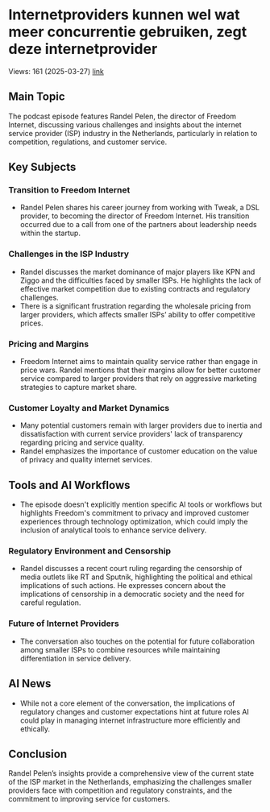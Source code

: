 # Internetproviders kunnen wel wat meer concurrentie gebruiken, zegt deze internetprovider
Views: 161 (2025-03-27) [link](https://www.youtube.com/watch?v=7g6M0323moM)


 ## Main Topic
The podcast episode features Randel Pelen, the director of Freedom Internet, discussing various challenges and insights about the internet service provider (ISP) industry in the Netherlands, particularly in relation to competition, regulations, and customer service.

## Key Subjects

### Transition to Freedom Internet
- Randel Pelen shares his career journey from working with Tweak, a DSL provider, to becoming the director of Freedom Internet. His transition occurred due to a call from one of the partners about leadership needs within the startup.

### Challenges in the ISP Industry
- Randel discusses the market dominance of major players like KPN and Ziggo and the difficulties faced by smaller ISPs. He highlights the lack of effective market competition due to existing contracts and regulatory challenges.
- There is a significant frustration regarding the wholesale pricing from larger providers, which affects smaller ISPs’ ability to offer competitive prices.

### Pricing and Margins
- Freedom Internet aims to maintain quality service rather than engage in price wars. Randel mentions that their margins allow for better customer service compared to larger providers that rely on aggressive marketing strategies to capture market share.

### Customer Loyalty and Market Dynamics
- Many potential customers remain with larger providers due to inertia and dissatisfaction with current service providers' lack of transparency regarding pricing and service quality.
- Randel emphasizes the importance of customer education on the value of privacy and quality internet services.

## Tools and AI Workflows
- The episode doesn't explicitly mention specific AI tools or workflows but highlights Freedom's commitment to privacy and improved customer experiences through technology optimization, which could imply the inclusion of analytical tools to enhance service delivery.

### Regulatory Environment and Censorship
- Randel discusses a recent court ruling regarding the censorship of media outlets like RT and Sputnik, highlighting the political and ethical implications of such actions. He expresses concern about the implications of censorship in a democratic society and the need for careful regulation.

### Future of Internet Providers
- The conversation also touches on the potential for future collaboration among smaller ISPs to combine resources while maintaining differentiation in service delivery.

## AI News
- While not a core element of the conversation, the implications of regulatory changes and customer expectations hint at future roles AI could play in managing internet infrastructure more efficiently and ethically.

## Conclusion
Randel Pelen’s insights provide a comprehensive view of the current state of the ISP market in the Netherlands, emphasizing the challenges smaller providers face with competition and regulatory constraints, and the commitment to improving service for customers.